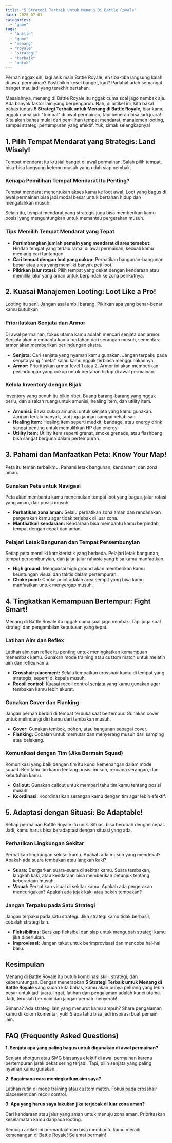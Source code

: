 ```yaml
---
title: "5 Strategi Terbaik Untuk Menang Di Battle Royale"
date: 2025-07-01
categories: 
  - "game"
tags: 
  - "battle"
  - "game"
  - "menang"
  - "royale"
  - "strategi"
  - "terbaik"
  - "untuk"
---
```


Pernah nggak sih, lagi asik main Battle Royale, eh tiba-tiba langsung kalah di awal permainan? Pasti bikin kesel banget, kan? Padahal udah semangat banget mau jadi yang terakhir bertahan.

Masalahnya, menang di Battle Royale itu nggak cuma soal jago nembak aja. Ada banyak faktor lain yang berpengaruh. Nah, di artikel ini, kita bakal bahas tuntas **5 Strategi Terbaik untuk Menang di Battle Royale**, biar kamu nggak cuma jadi "tumbal" di awal permainan, tapi beneran bisa jadi juara! Kita akan bahas mulai dari pemilihan tempat mendarat, manajemen looting, sampai strategi pertempuran yang efektif. Yuk, simak selengkapnya!

## 1\. Pilih Tempat Mendarat yang Strategis: Land Wisely!

Tempat mendarat itu krusial banget di awal permainan. Salah pilih tempat, bisa-bisa langsung ketemu musuh yang udah siap nembak.

### Kenapa Pemilihan Tempat Mendarat Itu Penting?

Tempat mendarat menentukan akses kamu ke loot awal. Loot yang bagus di awal permainan bisa jadi modal besar untuk bertahan hidup dan mengalahkan musuh.

Selain itu, tempat mendarat yang strategis juga bisa memberikan kamu posisi yang menguntungkan untuk memantau pergerakan musuh.

### Tips Memilih Tempat Mendarat yang Tepat

- **Pertimbangkan jumlah pemain yang mendarat di area tersebut:** Hindari tempat yang terlalu ramai di awal permainan, kecuali kamu memang cari tantangan.
- **Cari tempat dengan loot yang cukup:** Perhatikan bangunan-bangunan besar atau area yang memiliki banyak peti loot.
- **Pikirkan jalur rotasi:** Pilih tempat yang dekat dengan kendaraan atau memiliki jalur yang aman untuk berpindah ke zona berikutnya.

## 2\. Kuasai Manajemen Looting: Loot Like a Pro!

Looting itu seni. Jangan asal ambil barang. Pikirkan apa yang benar-benar kamu butuhkan.

### Prioritaskan Senjata dan Armor

Di awal permainan, fokus utama kamu adalah mencari senjata dan armor. Senjata akan membantu kamu bertahan dari serangan musuh, sementara armor akan memberikan perlindungan ekstra.

- **Senjata:** Cari senjata yang nyaman kamu gunakan. Jangan terpaku pada senjata yang "meta" kalau kamu nggak terbiasa menggunakannya.
- **Armor:** Prioritaskan armor level 1 atau 2. Armor ini akan memberikan perlindungan yang cukup untuk bertahan hidup di awal permainan.

### Kelola Inventory dengan Bijak

Inventory yang penuh itu bikin ribet. Buang barang-barang yang nggak perlu, dan sisakan ruang untuk amunisi, healing item, dan utility item.

- **Amunisi:** Bawa cukup amunisi untuk senjata yang kamu gunakan. Jangan terlalu banyak, tapi juga jangan sampai kehabisan.
- **Healing Item:** Healing item seperti medkit, bandage, atau energy drink sangat penting untuk memulihkan HP dan energy.
- **Utility Item:** Utility item seperti granat, smoke grenade, atau flashbang bisa sangat berguna dalam pertempuran.

## 3\. Pahami dan Manfaatkan Peta: Know Your Map!

Peta itu teman terbaikmu. Pahami letak bangunan, kendaraan, dan zona aman.

### Gunakan Peta untuk Navigasi

Peta akan membantu kamu menemukan tempat loot yang bagus, jalur rotasi yang aman, dan posisi musuh.

- **Perhatikan zona aman:** Selalu perhatikan zona aman dan rencanakan pergerakan kamu agar tidak terjebak di luar zona.
- **Manfaatkan kendaraan:** Kendaraan bisa membantu kamu berpindah tempat dengan cepat dan aman.

### Pelajari Letak Bangunan dan Tempat Persembunyian

Setiap peta memiliki karakteristik yang berbeda. Pelajari letak bangunan, tempat persembunyian, dan jalur-jalur rahasia yang bisa kamu manfaatkan.

- **High ground:** Menguasai high ground akan memberikan kamu keuntungan visual dan taktis dalam pertempuran.
- **Choke point:** Choke point adalah area sempit yang bisa kamu manfaatkan untuk menyergap musuh.

## 4\. Tingkatkan Kemampuan Bertempur: Fight Smart!

Menang di Battle Royale itu nggak cuma soal jago nembak. Tapi juga soal strategi dan pengambilan keputusan yang tepat.

### Latihan Aim dan Reflex

Latihan aim dan reflex itu penting untuk meningkatkan kemampuan menembak kamu. Gunakan mode training atau custom match untuk melatih aim dan reflex kamu.

- **Crosshair placement:** Selalu tempatkan crosshair kamu di tempat yang strategis, seperti di kepala musuh.
- **Recoil control:** Kuasai recoil control senjata yang kamu gunakan agar tembakan kamu lebih akurat.

### Gunakan Cover dan Flanking

Jangan pernah berdiri di tempat terbuka saat bertempur. Gunakan cover untuk melindungi diri kamu dari tembakan musuh.

- **Cover:** Gunakan tembok, pohon, atau bangunan sebagai cover.
- **Flanking:** Cobalah untuk memutar dan menyerang musuh dari samping atau belakang.

### Komunikasi dengan Tim (Jika Bermain Squad)

Komunikasi yang baik dengan tim itu kunci kemenangan dalam mode squad. Beri tahu tim kamu tentang posisi musuh, rencana serangan, dan kebutuhan kamu.

- **Callout:** Gunakan callout untuk memberi tahu tim kamu tentang posisi musuh.
- **Koordinasi:** Koordinasikan serangan kamu dengan tim agar lebih efektif.

## 5\. Adaptasi dengan Situasi: Be Adaptable!

Setiap permainan Battle Royale itu unik. Situasi bisa berubah dengan cepat. Jadi, kamu harus bisa beradaptasi dengan situasi yang ada.

### Perhatikan Lingkungan Sekitar

Perhatikan lingkungan sekitar kamu. Apakah ada musuh yang mendekat? Apakah ada suara tembakan atau langkah kaki?

- **Suara:** Dengarkan suara-suara di sekitar kamu. Suara tembakan, langkah kaki, atau kendaraan bisa memberikan petunjuk tentang keberadaan musuh.
- **Visual:** Perhatikan visual di sekitar kamu. Apakah ada pergerakan mencurigakan? Apakah ada jejak kaki atau bekas tembakan?

### Jangan Terpaku pada Satu Strategi

Jangan terpaku pada satu strategi. Jika strategi kamu tidak berhasil, cobalah strategi lain.

- **Fleksibilitas:** Bersikap fleksibel dan siap untuk mengubah strategi kamu jika diperlukan.
- **Improvisasi:** Jangan takut untuk berimprovisasi dan mencoba hal-hal baru.

## Kesimpulan

Menang di Battle Royale itu butuh kombinasi skill, strategi, dan keberuntungan. Dengan menerapkan **5 Strategi Terbaik untuk Menang di Battle Royale** yang sudah kita bahas, kamu akan punya peluang yang lebih besar untuk jadi juara. Ingat, latihan dan pengalaman adalah kunci utama. Jadi, teruslah bermain dan jangan pernah menyerah!

Gimana? Ada strategi lain yang menurut kamu ampuh? Share pengalaman kamu di kolom komentar, yuk! Siapa tahu bisa jadi inspirasi buat pemain lain.

## FAQ (Frequently Asked Questions)

**1\. Senjata apa yang paling bagus untuk digunakan di awal permainan?**

Senjata shotgun atau SMG biasanya efektif di awal permainan karena pertempuran jarak dekat sering terjadi. Tapi, pilih senjata yang paling nyaman kamu gunakan.

**2\. Bagaimana cara meningkatkan aim saya?**

Latihan rutin di mode training atau custom match. Fokus pada crosshair placement dan recoil control.

**3\. Apa yang harus saya lakukan jika terjebak di luar zona aman?**

Cari kendaraan atau jalur yang aman untuk menuju zona aman. Prioritaskan keselamatan kamu daripada looting.

Semoga artikel ini bermanfaat dan bisa membantu kamu meraih kemenangan di Battle Royale! Selamat bermain!
